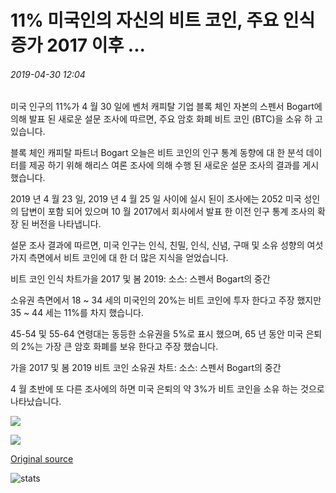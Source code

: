 # 11% 미국인의 자신의 비트 코인, 주요 인식 증가 2017 이후 ...

###### 2019-04-30 12:04

미국 인구의 11%가 4 월 30 일에 벤처 캐피탈 기업 블록 체인 자본의 스펜서 Bogart에 의해 발표 된 새로운 설문 조사에 따르면, 주요 암호 화폐 비트 코인 (BTC)을 소유 하 고 있습니다.

블록 체인 캐피탈 파트너 Bogart 오늘은 비트 코인의 인구 통계 동향에 대 한 분석 데이터를 제공 하기 위해 해리스 여론 조사에 의해 수행 된 새로운 설문 조사의 결과를 게시 했습니다.

2019 년 4 월 23 일, 2019 년 4 월 25 일 사이에 실시 된이 조사에는 2052 미국 성인의 답변이 포함 되어 있으며 10 월 2017에서 회사에서 발표 한 이전 인구 통계 조사의 확장 된 버전을 나타냅니다.

설문 조사 결과에 따르면, 미국 인구는 인식, 친밀, 인식, 신념, 구매 및 소유 성향의 여섯 가지 측면에서 비트 코인에 대 한 더 많은 지식을 얻었습니다.

비트 코인 인식 차트가을 2017 및 봄 2019: 소스: 스펜서 Bogart의 중간

소유권 측면에서 18 ~ 34 세의 미국인의 20%는 비트 코인에 투자 한다고 주장 했지만 35 ~ 44 세는 11%를 차지 했습니다.

45-54 및 55-64 연령대는 동등한 소유권을 5%로 표시 했으며, 65 년 동안 미국 은퇴의 2%는 가장 큰 암호 화폐를 보유 한다고 주장 했습니다.

가을 2017 및 봄 2019 비트 코인 소유권 차트: 소스: 스펜서 Bogart의 중간

4 월 초반에 또 다른 조사에의 하면 미국 은퇴의 약 3%가 비트 코인을 소유 하는 것으로 나타났습니다.

![](https://s3.cointelegraph.com/storage/uploads/view/7b18c5e0211454b8ee97d7bacbe12ac6.png)

![](https://s3.cointelegraph.com/storage/uploads/view/66bee0e3e3d81d9336d2f9836785a617.png)

[Original source](https://cointelegraph.com/news/11-of-americans-own-bitcoin-major-awareness-increased-since-2017)

![stats](https://c.statcounter.com/11760860/0/a89fa40b/1/ "stats")